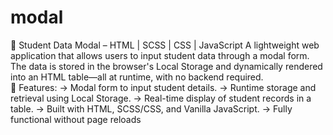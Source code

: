 # modal
📘 Student Data Modal – HTML | SCSS | CSS | JavaScript 
A lightweight web application that allows users to input student data through a modal form. The data is stored in the browser's Local Storage and dynamically rendered into an HTML table—all at runtime, with no backend required.  
🔧 Features:
-> Modal form to input student details.
-> Runtime storage and retrieval using Local Storage.
-> Real-time display of student records in a table.
-> Built with HTML, SCSS/CSS, and Vanilla JavaScript.
-> Fully functional without page reloads
